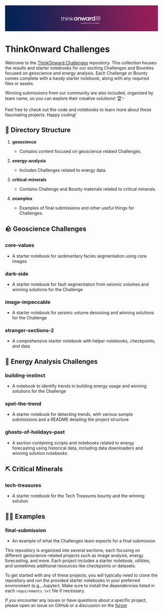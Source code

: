 ![ThinkOnward Logo](assets/ThinkOnward.png)

# ThinkOnward Challenges 

Welcome to the [ThinkOnward Challenges](https://thinkonward.com/app/c/challenges/) repository. This collection houses the results and starter notebooks for our exciting Challenges and Bounties focused on geoscience and energy analysis. Each Challenge or Bounty comes complete with a handy starter notebook, along with any required files or assets.

Winning submissions from our community are also included, organized by team name, so you can explore their creative solutions! 🏆✨

Feel free to check out the code and notebooks to learn more about these fascinating projects. Happy coding!

## 📄 Directory Structure 

1. **geoscience**
   - Contains content focused on geoscience related Challenges.
   
2. **energy-analysis**
   - Includes Challenges related to energy data.

4. **critical-minerals**
   - Contains Challenge and Bounty materials related to critical minerals. 

4. **examples**
   - Examples of final submissions and other useful things for Challenges.

## 🪨 Geoscience Challenges

### core-values
- A starter notebook for sedimentary facies segmentation using core images

### dark-side
- A starter notebook for fault segmentation from seismic volumes and winning solutions for the Challenge

### image-impeccable
- A starter notebook for seismic volume denoising and winning solutions for the Challenge

### stranger-sections-2
- A comprehensive starter notebook with helper notebooks, checkpoints, and data

## 🔋 Energy Analysis Challenges

### building-instinct
- A notebook to identify trends in building energy usage and winning solutions for the Challenge

### spot-the-trend
- A starter notebook for detecting trends, with various sample submissions and a README detailing the project structure

### ghosts-of-holidays-past
- A section containing scripts and notebooks related to energy forecasting using historical data, including data downloaders and winning solution notebooks

## ⛏️ Critical Minerals

### tech-treasures
- A starter notebook for the Tech Treasures bounty and the winning solution

## 🧑‍🏫 Examples

### final-submission
- An example of what the Challenges team expects for a final submission


This repository is organized into several sections, each focusing on different geoscience-related projects such as image analysis, energy forecasting, and more. Each project includes a starter notebook, utilities, and sometimes additional resources like checkpoints or datasets. 

To get started with any of these projects, you will typically need to clone the repository and run the provided starter notebooks in your preferred environment (e.g., Jupyter). Make sure to install the dependencies listed in each `requirements.txt` file if necessary.

If you encounter any issues or have questions about a specific project, please open an issue on GitHub or a discussion on the [forum](https://forum.thinkonward.com/)
